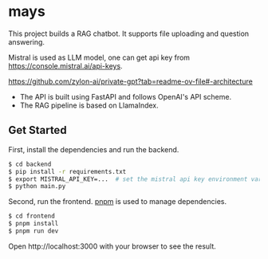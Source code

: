 # mays

This project builds a RAG chatbot. It supports file uploading and question answering.

Mistral is used as LLM model, one can get api key from https://console.mistral.ai/api-keys.

https://github.com/zylon-ai/private-gpt?tab=readme-ov-file#-architecture
+ The API is built using FastAPI and follows OpenAI's API scheme.
+ The RAG pipeline is based on LlamaIndex.

## Get Started

First, install the dependencies and run the backend.
```bash
$ cd backend
$ pip install -r requirements.txt
$ export MISTRAL_API_KEY=...  # set the mistral api key environment variable
$ python main.py
```

Second, run the frontend. [pnpm](https://pnpm.io/) is used to manage dependencies.
```bash
$ cd frontend
$ pnpm install
$ pnpm run dev
```

Open http://localhost:3000 with your browser to see the result.
